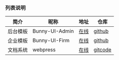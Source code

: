 ### 列表说明

| 简介 | 昵称 | 地址 | 仓库 |
| --- | --- | --- | --- |
| 后台模板 | Bunny-UI-Admin | [在线](http://bnyadmin.kesug.com/) | [github](https://github.com/KingBes/bunny-ui-admin-template) |
| 企业模板 | Bunny-UI-Firm | [在线](http://kingbes.kesug.com/) | [github](https://github.com/KingBes/bunny-ui-firm-template) |
| 文档系统 | webpress | [在线](http://webpress.kllxs.top/) | [gitcode](https://gitcode.com/Simmah/webpress)
